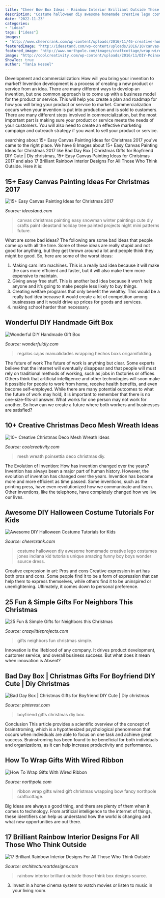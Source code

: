 ```yaml
---
title: "Cheer Bow Box Ideas - Rainbow Interior Brilliant Outside Those Think Box Designs Source"
description: "Costume halloween diy awesome homemade creative lego costumes jones indiana kid tutorials unique amazing funny boy boys wonder source dress"
date: "2022-11-23"
categories:
- "ideas"
tags: ["ideas"]
images:
- "http://www.cheercrank.com/wp-content/uploads/2016/11/46-creative-homemade-halloween-costume.jpg"
featuredImage: "http://ideastand.com/wp-content/uploads/2016/10/canvas-paintings/7-canvas-paintings-for-christmas.jpg"
featured_image: "http://www.northpole.com/images/craftcottage/wrap-wire-ribbon/IMG_3986.jpg"
image: "http://coolcreativity.com/wp-content/uploads/2016/11/DIY-Poinsettia-Mesh-Wreath-1.jpg"
ShowToc: true
author: "Tania Hessel"
---
```



Development and commercialization: How will you bring your invention to market?
Invention development is a process of creating a new product or service from an idea. There are many different ways to develop an invention, but one common approach is to come up with a business model for the product or service. This will help you create a plan and roadmap for how you will bring your product or service to market.
 Commercialization occurs when your invention is put into production and is sold to customers. There are many different steps involved in commercialization, but the most important part is making sure your product or service meets the needs of your customers. You will also need to create an effective marketing campaign and outreach strategy if you want to sell your product or service.

	

		
searching about 15+ Easy Canvas Painting Ideas for Christmas 2017 you've came to the right place. We have 8 Images about 15+ Easy Canvas Painting Ideas for Christmas 2017 like Bad Day Box | Christmas Gifts for Boyfriend DIY Cute | Diy christmas, 15+ Easy Canvas Painting Ideas for Christmas 2017 and also 17 Brilliant Rainbow Interior Designs For All Those Who Think Outside. Here it is:
		
    
## 15+ Easy Canvas Painting Ideas For Christmas 2017

<img loading=lazy src="http://ideastand.com/wp-content/uploads/2016/10/canvas-paintings/7-canvas-paintings-for-christmas.jpg" onerror="this.onerror=null;this.src='https://tse4.mm.bing.net/th?id=OIP.014YoQQdr6UOKXLPz16hLgHaNq&amp;pid=15.1';" alt="15+ Easy Canvas Painting Ideas for Christmas 2017">

_Source: ideastand.com_

>canvas christmas painting easy snowman winter paintings cute diy crafts paint ideastand holiday tree painted projects night mini patterns future. 

	

What are some bad ideas?
The following are some bad ideas that people come up with all the time. Some of these ideas are really stupid and not good for anything, but they get thrown around a lot and people think they might be good. So, here are some of the worst ideas:
1) Making cars into machines. This is a really bad idea because it will make the cars more efficient and faster, but it will also make them more expensive to maintain.
2) Giving away free stuff. This is another bad idea because it won’t help anyone and it’s going to make people less likely to buy things.
3) Creating welfare programs that only benefit the wealthy. This would be a really bad idea because it would create a lot of competition among businesses and it would drive up prices for goods and services.
4) making school harder than necessary.

    
## Wonderful DIY Handmade Gift Box

<img loading=lazy src="https://cdn.wonderfuldiy.com/wp-content/uploads/2014/06/Nice-Handmade-Paper-Gift-Box.jpg" onerror="this.onerror=null;this.src='https://tse4.mm.bing.net/th?id=OIP.KSWNcTetrKGEsZD_LxIXbgHaHa&amp;pid=15.1';" alt="Wonderful DIY Handmade Gift Box">

_Source: wonderfuldiy.com_

>regalos cajas manualidades wrapping hechos boxs origamifolding. 

	

The future of work
The future of work is anything but clear. Some experts believe that the internet will eventually disappear and that people will must rely on traditional methods of working, such as jobs in factories or offices. Others think that artificial intelligence and other technologies will soon make it possible for people to work from home, receive health benefits, and even become self-employed. While there are many potential outcomes to what the future of work may hold, it is important to remember that there is no one-size-fits-all answer. What works for one person may not work for another. So how can we create a future where both workers and businesses are satisfied?

    
## 10+ Creative Christmas Deco Mesh Wreath Ideas

<img loading=lazy src="http://coolcreativity.com/wp-content/uploads/2016/11/DIY-Poinsettia-Mesh-Wreath-1.jpg" onerror="this.onerror=null;this.src='https://tse1.mm.bing.net/th?id=OIP.QjAQhft5HUBy7-nENmqNJAHaJn&amp;pid=15.1';" alt="10+ Creative Christmas Deco Mesh Wreath Ideas">

_Source: coolcreativity.com_

>mesh wreath poinsettia deco christmas diy. 

	

The Evolution of Invention: How has invention changed over the years?
Invention has always been a major part of human history. However, the evolution of invention has changed over the years. Invention has become more and more efficient as time passed. Some inventions, such as the printing press, have even revolutionized how we communicate and learn. Other inventions, like the telephone, have completely changed how we live our lives.

    
## Awesome DIY Halloween Costume Tutorials For Kids

<img loading=lazy src="http://www.cheercrank.com/wp-content/uploads/2016/11/46-creative-homemade-halloween-costume.jpg" onerror="this.onerror=null;this.src='https://tse4.mm.bing.net/th?id=OIP.Kb_7ADhaRIrBPQdDOOLdXAHaJ4&amp;pid=15.1';" alt="Awesome DIY Halloween Costume Tutorials for Kids">

_Source: cheercrank.com_

>costume halloween diy awesome homemade creative lego costumes jones indiana kid tutorials unique amazing funny boy boys wonder source dress. 

	

Creative expression in art: Pros and cons
Creative expression in art has both pros and cons. Some people find it to be a form of expression that can help them to express themselves, while others find it to be uninspired or unenlightening. Ultimately, it comes down to personal preference.

    
## 25 Fun &amp; Simple Gifts For Neighbors This Christmas

<img loading=lazy src="https://crazylittleprojects.com/wp-content/uploads/2013/12/25-Fun-Gifts-for-Neighbors.png" onerror="this.onerror=null;this.src='https://tse4.mm.bing.net/th?id=OIP.dbnHBB6eXhZoRKIcj4N4GQHaSh&amp;pid=15.1';" alt="25 Fun &amp; Simple Gifts for Neighbors this Christmas">

_Source: crazylittleprojects.com_

>gifts neighbors fun christmas simple. 

	

Innovation is the lifeblood of any company. It drives product development, customer service, and overall business success. But what does it mean when innovation is Absent?

    
## Bad Day Box | Christmas Gifts For Boyfriend DIY Cute | Diy Christmas

<img loading=lazy src="https://i.pinimg.com/736x/62/e0/51/62e05175581722988610944851ffeb55.jpg" onerror="this.onerror=null;this.src='https://tse1.mm.bing.net/th?id=OIP.GTzPpXphI9PswwEspLa3aQHaJ4&amp;pid=15.1';" alt="Bad Day Box | Christmas Gifts for Boyfriend DIY Cute | Diy christmas">

_Source: pinterest.com_

>boyfriend gifts christmas diy box. 

	

Conclusion
This article provides a scientific overview of the concept of brainstroming, which is a hypothesized psychological phenomenon that occurs when individuals are able to focus on one task and achieve great success. Brainstroming has been found to be beneficial for both individuals and organizations, as it can help increase productivity and performance.

    
## How To Wrap Gifts With Wired Ribbon

<img loading=lazy src="http://www.northpole.com/images/craftcottage/wrap-wire-ribbon/IMG_3986.jpg" onerror="this.onerror=null;this.src='https://tse1.mm.bing.net/th?id=OIP._mVmG_5F0JnqLzghB7AVvgHaE8&amp;pid=15.1';" alt="How To Wrap Gifts With Wired Ribbon">

_Source: northpole.com_

>ribbon wrap gifts wired gift christmas wrapping bow fancy northpole craftcottage. 

	

Big Ideas are always a good thing, and there are plenty of them when it comes to technology. From artificial intelligence to the internet of things, these identifiers can help us understand how the world is changing and what new opportunities are out there.

    
## 17 Brilliant Rainbow Interior Designs For All Those Who Think Outside

<img loading=lazy src="http://www.architectureartdesigns.com/wp-content/uploads/2016/01/11-58-630x472.jpg" onerror="this.onerror=null;this.src='https://tse4.mm.bing.net/th?id=OIP.GFHNBtwYXvPLMw_nMSbdBgHaFj&amp;pid=15.1';" alt="17 Brilliant Rainbow Interior Designs For All Those Who Think Outside">

_Source: architectureartdesigns.com_

>rainbow interior brilliant outside those think box designs source. 

	

3. Invest in a home cinema system to watch movies or listen to music in your living room.

